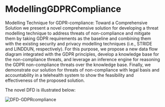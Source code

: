 # ModellingGDPRCompliance
Modelling Technique for GDPR-compliance: Toward a Comprehensive Solution
we present a
novel comprehensive solution for developing a threat modelling
technique to address threats of non-compliance and mitigate them
by taking GDPR requirements as the baseline and combining
them with the existing security and privacy modelling techniques
(i.e., STRIDE and LINDDUN, respectively). For this purpose, we
propose a new data flow diagram integrated with the GDPR
principles, develop a knowledge base for the non-compliance
threats, and leverage an inference engine for reasoning the GDPR
non-compliance threats over the knowledge base. Finally, we
demonstrate our solution for threats of non-compliance with
legal basis and accountability in a telehealth system to show
the feasibility and effectiveness of the proposed solution.

The novel DFD is illustrated below:

![DFD-GDPRcompliance](https://user-images.githubusercontent.com/132493093/236053887-93ce97b7-9fcc-450b-b0ab-c36fe2a7c5e4.png)
